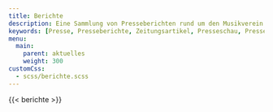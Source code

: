 ```yaml
---
title: Berichte
description: Eine Sammlung von Presseberichten rund um den Musikverein Wollbach.
keywords: [Presse, Presseberichte, Zeitungsartikel, Presseschau, Pressespiegel]
menu:
  main:
    parent: aktuelles
    weight: 300
customCss:
  - scss/berichte.scss
---
```


{{< berichte >}}
